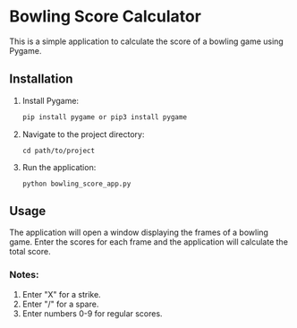 # Bowling Score Calculator

This is a simple application to calculate the score of a bowling game using Pygame.

## Installation

1. Install Pygame:
   ```sh
   pip install pygame or pip3 install pygame
   ```
2. Navigate to the project directory:
   ```
   cd path/to/project
   ```
3. Run the application:
   ```
   python bowling_score_app.py
   ```

## Usage

The application will open a window displaying the frames of a bowling game. Enter the scores for each frame and the application will calculate the total score.

### Notes:

1. Enter "X" for a strike.
2. Enter "/" for a spare.
3. Enter numbers 0-9 for regular scores.
